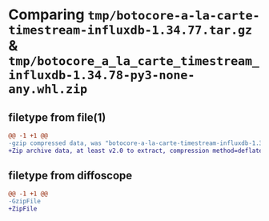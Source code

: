 # Comparing `tmp/botocore-a-la-carte-timestream-influxdb-1.34.77.tar.gz` & `tmp/botocore_a_la_carte_timestream_influxdb-1.34.78-py3-none-any.whl.zip`

## filetype from file(1)

```diff
@@ -1 +1 @@
-gzip compressed data, was "botocore-a-la-carte-timestream-influxdb-1.34.77.tar", last modified: Thu Apr  4 01:01:27 2024, max compression
+Zip archive data, at least v2.0 to extract, compression method=deflate
```

## filetype from diffoscope

```diff
@@ -1 +1 @@
-GzipFile
+ZipFile
```

